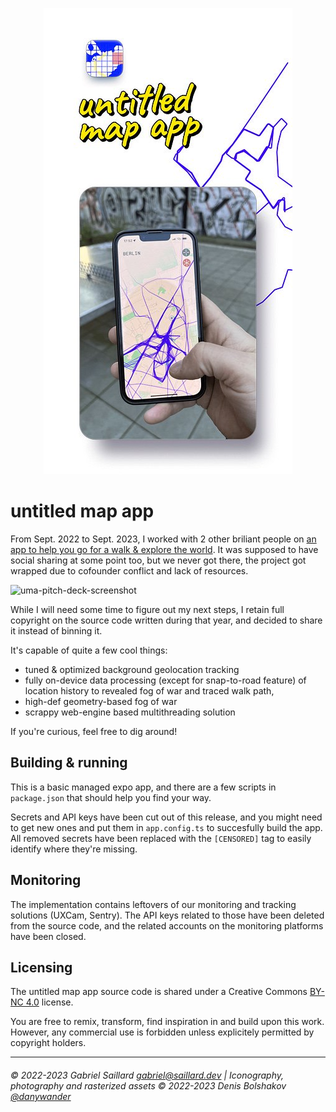 <div align="center">

![uma-poster-1](assets/uma-poster-1.png)

</div>

# untitled map app

From Sept. 2022 to Sept. 2023, I worked with 2 other briliant people on [an app to help you go for a walk & explore the world](https://twitter.com/untitledmapapp). It was supposed to have social sharing at some point too, but we never got there, the project got wrapped due to cofounder conflict and lack of resources.

![uma-pitch-deck-screenshot](assets/pitch-screenshot.png)

While I will need some time to figure out my next steps, I retain full copyright on the source code written during that year, and decided to share it instead of binning it.

It's capable of quite a few cool things:

- tuned & optimized background geolocation tracking
- fully on-device data processing (except for snap-to-road feature) of location history to revealed fog of war and traced walk path,
- high-def geometry-based fog of war
- scrappy web-engine based multithreading solution

If you're curious, feel free to dig around!

## Building & running

This is a basic managed expo app, and there are a few scripts in `package.json` that should help you find your way.

Secrets and API keys have been cut out of this release, and you might need to get new ones and put them in `app.config.ts` to succesfully build the app.
All removed secrets have been replaced with the `[CENSORED]` tag to easily identify where they're missing.

## Monitoring

The implementation contains leftovers of our monitoring and tracking solutions (UXCam, Sentry). The API keys related to those have been deleted from the source code, and the related accounts on the monitoring platforms have been closed.

## Licensing
The untitled map app source code is shared under a Creative Commons [BY-NC 4.0](https://creativecommons.org/licenses/by-nc/4.0/) license.

You are free to remix, transform, find inspiration in and build upon this work. However, any commercial use is forbidden unless explicitely permitted by copyright holders.

---

###### © 2022-2023 Gabriel Saillard <gabriel@saillard.dev> | Iconography, photography and rasterized assets © 2022-2023 Denis Bolshakov [@danywander](https://twitter.com/danywander)
